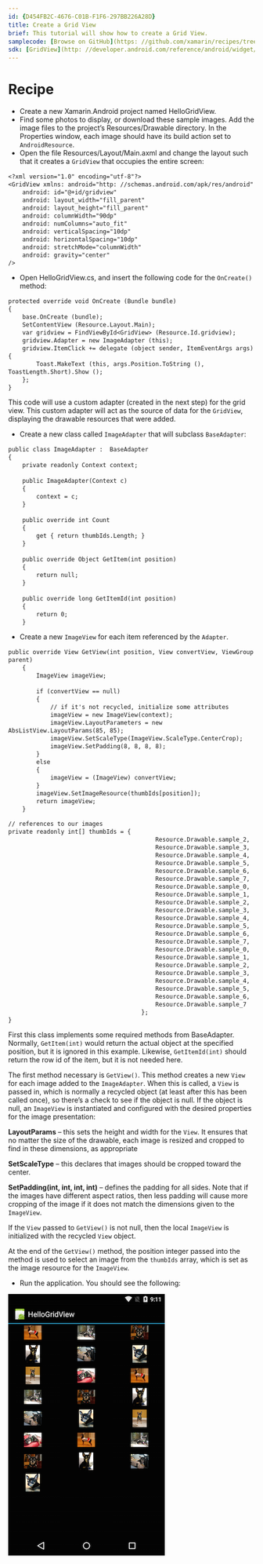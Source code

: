 ```yaml
---
id: {D454FB2C-4676-C01B-F1F6-297BB226A28D}  
title: Create a Grid View  
brief: This tutorial will show how to create a Grid View.  
samplecode: [Browse on GitHub](https: //github.com/xamarin/recipes/tree/master/android/layout/grid_view/create_a_grid_view)  
sdk: [GridView](http: //developer.android.com/reference/android/widget/GridView.html)  
---
```


<a name="Recipe" class="injected"></a>

# Recipe

-  Create a new Xamarin.Android project named HelloGridView.
-  Find some photos to display, or download these sample images. Add the image files to the project’s Resources/Drawable directory. In the Properties window, each image should have its build action set to `AndroidResource`.
-  Open the file Resources/Layout/Main.axml and change the layout such that it creates a `GridView` that occupies the entire screen: 


```
<?xml version="1.0" encoding="utf-8"?>
<GridView xmlns: android="http: //schemas.android.com/apk/res/android"
    android: id="@+id/gridview"
    android: layout_width="fill_parent"
    android: layout_height="fill_parent"
    android: columnWidth="90dp"
    android: numColumns="auto_fit"
    android: verticalSpacing="10dp"
    android: horizontalSpacing="10dp"
    android: stretchMode="columnWidth"
    android: gravity="center"
/>
```

-  Open HelloGridView.cs, and insert the following code for the `OnCreate()` method: 


```
protected override void OnCreate (Bundle bundle)
{
    base.OnCreate (bundle);
    SetContentView (Resource.Layout.Main);
    var gridview = FindViewById<GridView> (Resource.Id.gridview);
    gridview.Adapter = new ImageAdapter (this);
    gridview.ItemClick += delegate (object sender, ItemEventArgs args) {
        Toast.MakeText (this, args.Position.ToString (), ToastLength.Short).Show ();
    };
}
```

This code will use a custom adapter (created in the next step) for the grid view. This custom adapter will act as the source of data for the `GridView`,
displaying the drawable resources that were added.

-  Create a new class called `ImageAdapter` that will subclass `BaseAdapter`: 


```
public class ImageAdapter :  BaseAdapter
{
    private readonly Context context;

    public ImageAdapter(Context c)
    {
        context = c;
    }

    public override int Count
    {
        get { return thumbIds.Length; }
    }

    public override Object GetItem(int position)
    {
        return null;
    }

    public override long GetItemId(int position)
    {
        return 0;
    }
```
- Create a new `ImageView` for each item referenced by the
`Adapter`.

```
public override View GetView(int position, View convertView, ViewGroup parent)
    {
        ImageView imageView;

        if (convertView == null)
        {
            // if it's not recycled, initialize some attributes
            imageView = new ImageView(context);
            imageView.LayoutParameters = new AbsListView.LayoutParams(85, 85);
            imageView.SetScaleType(ImageView.ScaleType.CenterCrop);
            imageView.SetPadding(8, 8, 8, 8);
        }
        else
        {
            imageView = (ImageView) convertView;
        }
        imageView.SetImageResource(thumbIds[position]);
        return imageView;
    }
```

```
// references to our images
private readonly int[] thumbIds = {
                                          Resource.Drawable.sample_2,
                                          Resource.Drawable.sample_3,
                                          Resource.Drawable.sample_4,
                                          Resource.Drawable.sample_5,
                                          Resource.Drawable.sample_6,
                                          Resource.Drawable.sample_7,
                                          Resource.Drawable.sample_0,
                                          Resource.Drawable.sample_1,
                                          Resource.Drawable.sample_2,
                                          Resource.Drawable.sample_3,
                                          Resource.Drawable.sample_4,
                                          Resource.Drawable.sample_5,
                                          Resource.Drawable.sample_6,
                                          Resource.Drawable.sample_7,
                                          Resource.Drawable.sample_0,
                                          Resource.Drawable.sample_1,
                                          Resource.Drawable.sample_2,
                                          Resource.Drawable.sample_3,
                                          Resource.Drawable.sample_4,
                                          Resource.Drawable.sample_5,
                                          Resource.Drawable.sample_6,
                                          Resource.Drawable.sample_7
                                      };
}
```

First this class implements some required methods from BaseAdapter. Normally,
`GetItem(int)` would return the actual object at the specified position, but it is
ignored in this example. Likewise, `GetItemId(int)` should return the row id of
the item, but it is not needed here.

The first method necessary is `GetView()`. This method creates a new `View` for
each image added to the `ImageAdapter`. When this is called, a `View` is passed in,
which is normally a recycled object (at least after this has been called once),
so there’s a check to see if the object is null. If the object is null, an
`ImageView` is instantiated and configured with the desired properties for the
image presentation: 

 **LayoutParams** – this sets the height and width for the
`View`. It ensures that no matter the size of the drawable, each image is resized
and cropped to find in these dimensions, as appropriate

 **SetScaleType** – this declares that images should be
cropped toward the center.

 **SetPadding(int, int, int, int)** – defines the padding
for all sides. Note that if the images have different aspect ratios, then less
padding will cause more cropping of the image if it does not match the
dimensions given to the `ImageView`.

If the `View` passed to `GetView()` is not null, then the local `ImageView` is
initialized with the recycled `View` object.

At the end of the `GetView()` method, the position integer passed into the
method is used to select an image from the `thumbIds` array, which is set as the
image resource for the `ImageView`.

-  Run the application. You should see the following: 


 [ ![](Images/gridview.png)](Images/gridview.png)